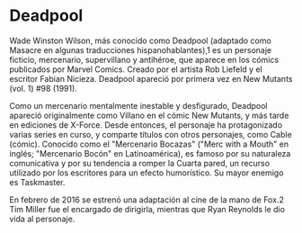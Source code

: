 # Deadpool

Wade Winston Wilson, más conocido como Deadpool (adaptado como Masacre en algunas traducciones hispanohablantes),1​ es un personaje ficticio, mercenario, supervillano y antihéroe, que aparece en los cómics publicados por Marvel Comics. Creado por el artista Rob Liefeld y el escritor Fabian Nicieza. Deadpool apareció por primera vez en New Mutants (vol. 1) #98 (1991).

Como un mercenario mentalmente inestable y desfigurado, Deadpool apareció originalmente como Villano en el cómic New Mutants, y más tarde en ediciones de X-Force. Desde entonces, el personaje ha protagonizado varias series en curso, y comparte títulos con otros personajes, como Cable (cómic). Conocido como el "Mercenario Bocazas" ("Merc with a Mouth" en inglés; "Mercenario Bocón" en Latinoamérica), es famoso por su naturaleza comunicativa y por su tendencia a romper la Cuarta pared, un recurso utilizado por los escritores para un efecto humorístico. Su mayor enemigo es Taskmaster.

En febrero de 2016 se estrenó una adaptación al cine de la mano de Fox.2​ Tim Miller fue el encargado de dirigirla, mientras que Ryan Reynolds le dio vida al personaje.
